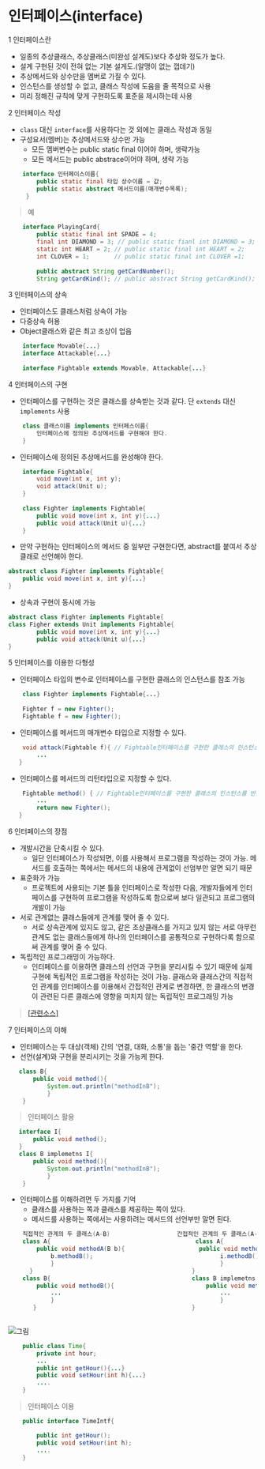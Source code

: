 # 인터페이스(interface)
1 인터페이스란
* 일종의 추상클래스, 추상클래스(미완성 설계도)보다 추상화 정도가 높다.
* 설계 구현된 것이 전혀 없는 기본 설게도.(알맹이 없는 껍데기)
* 추상메서드와 상수만을 멤버로 가질 수 있다.
* 인스턴스를 생성할 수 없고, 클래스 작성에 도움을 줄 목적으로 사용
* 미리 정해진 규칙에 맞게 구현하도록 표준을 제시하는데 사용


2 인터페이스 작성
* `class` 대신 `interface`를 사용하다는 것 외에는 클래스 작성과 동일
* 구성요서(멤버)는 추상메서드와 상수만 가능
  - 모든 멤버변수는 public static final 이어야 하며, 생략가능
  - 모든 메서드는 public abstrace이어야 하며, 생략 가능
```java
	interface 인터페이스이름{
    	public static final 타입 상수이름 = 값;
        public static abstract 메서드이름(매개변수목록);
     }
```
> 예


```java
	interface PlayingCard{
    	public static final int SPADE = 4;
        final int DIAMOND = 3; // public static fianl int DIAMOND = 3;
        static int HEART = 2; // public static final int HEART = 2;
        int CLOVER = 1;       // public static final int CLOVER =1;
        
        public abstract String getCardNumber();
        String getCardKind(); // public abstract String getCardKind();
```

3 인터페이스의 상속
* 인터페이스도 클래스처럼 상속이 가능
* 다중상속 허용
* Object클래스와 같은 최고 조상이 업음
```java
	interface Movable{...}
    interface Attackable{...}
    
    interface Fightable extends Movable, Attackable{...}
```
4 인터페이스의 구현
* 인터페이스를 구현하는 것은 클래스를 상속받는 것과 같다. 단 `extends` 대신 `implements` 사용
```java
	class 클래스이름 implements 인터페스이름{
    	인터페이스에 정의된 추상메서드를 구현해야 한다.
    }
```
* 인터페이스에 정의된 추상메서드를 완성해야 한다.
```java
	interface Fightable{
    	void move(int x, int y);
        void attack(Unit u);
    }
    
	class Fighter implements Fightable{
    	public void move(int x, int y){...}
        public void attack(Unit u){...}
    }
```
* 만약 구현하는 인터페이스의 메서드 중 일부만 구현한다면, abstract를 붙여서 추상클래로 선언해야 한다.
```java
abstract class Fighter implements Fightable{
	public void move(int x, int y){...}
}
```
* 상속과 구현이 동시에 가능
```java
abstract class Fighter implements Fightable{
class Figher extends Unit implements Fightable{
	    public void move(int x, int y){...}
        public void attack(Unit u){...}
}
```
5 인터페이스를 이용한 다형성
* 인터페이스 타입의 변수로 인터페이스를 구현한 클래스의 인스턴스를 참조 가능
```java
	class Fighter implements Fightable{...}
    
    Fighter f = new Fighter();
    Fightable f = new Fighter();
```
* 인터페이스를 메서드의 매개변수 타입으로 지정할 수 있다.
```java
	void attack(Fightable f){ // Fightable인터페이스를 구현한 클래스의 인스턴스를 매개변수로 받는 메서드
 		...
   }
```

* 인터페이스를 메서드의 리턴타입으로 지정할 수 있다.
```java
	Fightable method() { // Fightable인터페이스를 구현한 클래스의 인스턴스를 반환
 		...
        return new Fighter();
   }
```
6 인터페이스의 장점
 - 개발시간을 단축시킬 수 있다.
    - 일단 인터페이스가 작성되면, 이를 사용해서 프로그램을 작성하는 것이 가능. 메서드를 호출하는 쪽에서는 메서드의 내용에 관게없이 선엄부만 알면 되기 때문
 - 표준화가 가능
    - 프로젝트에 사용되는 기본 틀을 인터페이스로 작성한 다음, 개발자들에게 인터페이스를 구현하여 프로그램을 작성하도록 함으로써 보다 일관되고 프로그램의 개발이 가능
  - 서로 관계없는 클래스들에게 관계를 맺어 줄 수 있다.
    - 서로 상속관계에 있지도 않고, 같은 조상클래스를 가지고 있지 않는 서로 아무런 관계도 없는 클래스들에게 하나의 인터페이스를 공통적으로 구현하다록 함으로써 관계를 맺어 줄 수 있다.
  - 독립적인 프로그래밍이 가능하다.
    - 인터페이스를 이용하면 클래스의 선언과 구현을 분리시킬 수 있기 때문에 실제구현에 독립적인 프로그램을 작성하는 것이 가능. 클래스와 클래스간의 직접적인 관계를 인터페이스를 이용해서 간접적인 관게로 변경하면, 한 클래스의 변경이 관련된 다른 클래스에 영향을 미치지 않는 독립적인 프로그래밍 가능

>[[관련소스]](https://github.com/HaeSeongPark/TIL/blob/master/JavaStudySource/src/ch7/InterFaceTest3.java)

7 인터페이스의 이해
 * 인터페이스는 두 대상(객체) 간의 '연결, 대화, 소통'을 돕는 '중간 역할'을 한다.
 * 선언(설계)와 구현을 분리시키는 것을 가능케 한다.
 ```java
 	class B{
    	public void method(){
        	System.out.println("methodInB");
            }
     }
 ```
> 인터페이스 활용
 ```java
 	interface I{
    	public void method();
    }
 	class B implemetns I{
    	public void method(){
        	System.out.println("methodInB");
            }
     }
 ```
 * 인터페이스를 이해하려면 두 가지를 기억
   - 클래스를 사용하는 쪽과 클래스를 제공하는 쪽이 있다.
   - 메서드를 사용하는 쪽에서는 사용하려는 메서드의 선언부만 알면 된다.
```java
	직접적인 관계의 두 클래스(A-B)                   간접적인 관계의 두 클래스(A-I-B)
    class A{                                         class A{
    	public void methodA(B b){                     public void methodA(I i){
        	b.methodB(); 									i.methodB();
            }												}
      }												}
    class B{										class B implemetns I{
    	public void methodB(){							public void methodB(){
        	...										     	...
            }												}
       }											}
            
```
![그림](https://github.com/HaeSeongPark/TIL/blob/master/img/Java/JavaInterface.PNG)

```java
	public class Time{
    	private int hour;
        ...
        public int getHour(){...}
        public void setHour(int h){...}
        ....
    }
```
> 인터페이스 이용


```java
	public interface TimeIntf{

        public int getHour();
        public void setHour(int h);
        ....
    }
```
